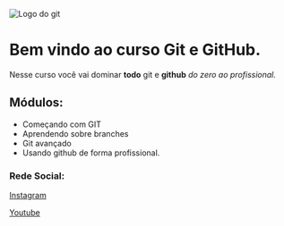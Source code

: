 ![Logo do git](https://git-scm.com/images/logos/downloads/Git-Icon-1788C.png)

# Bem vindo ao curso Git e GitHub.
Nesse curso você vai dominar **todo** git e **github** _do zero ao profissional._

## Módulos:
* Começando com GIT
* Aprendendo sobre branches
* Git avançado
* Usando github de forma profissional.


### Rede Social:
[Instagram](https://www.instagram.com/)

[Youtube](https://www.youtube.com/)